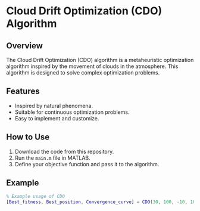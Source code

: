 # Cloud Drift Optimization (CDO) Algorithm

## Overview
The Cloud Drift Optimization (CDO) algorithm is a metaheuristic optimization algorithm inspired by the movement of clouds in the atmosphere. This algorithm is designed to solve complex optimization problems.

## Features
- Inspired by natural phenomena.
- Suitable for continuous optimization problems.
- Easy to implement and customize.

## How to Use
1. Download the code from this repository.
2. Run the `main.m` file in MATLAB.
3. Define your objective function and pass it to the algorithm.

## Example
```matlab
% Example usage of CDO
[Best_fitness, Best_position, Convergence_curve] = CDO(30, 100, -10, 10, 10, @sphere);
